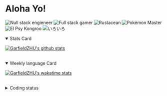 # Aloha Yo!

![Null stack engieneer](https://img.shields.io/badge/-Null_stack_engineer-a890f0)
![Full stack gamer](https://img.shields.io/badge/-Full_stack_gamer-78c850)
![Rustacean](https://img.shields.io/badge/-Rustacean-f74c00)
![Pokémon Master](https://img.shields.io/badge/-Pokémon_Master-f8d030)
![El Psy Kongroo](https://img.shields.io/badge/-El_Psy_Kongroo-6890f0)
![いろいろ](https://img.shields.io/badge/-いろいろ-f85888)


<details open>
<summary>Stats Card</summary>
 
[![GarfieldZHU's github stats](https://github-readme-stats.vercel.app/api?username=GarfieldZHU&show_icons=true&theme=tokyonight)](https://github.com/anuraghazra/github-readme-stats)
 
</details>

<br/>

<details open>
<summary>Weekly language Card</summary>
 
[![GarfieldZHU's wakatime stats](https://github-readme-stats.vercel.app/api/wakatime?username=AlohaYo&theme=nightowl&layout=compact)](https://github.com/GarfieldZHU/GarfieldZHU)


<br/>

</details>

<details>

<summary>Coding status</summary>

<br/>

<!--START_SECTION:waka-->
**🐱 My Github Data** 

> 🏆 298 Contributions in the Year 2021
 > 
> 📦 477.5 kB Used in Github's Storage 
 > 
> 🚫 Not Opted to Hire
 > 
> 📜 57 Public Repositories 
 > 
> 🔑 33 Private Repositories  
 > 
**I'm a Night 🦉** 

```text
🌞 Morning    75 commits     ███░░░░░░░░░░░░░░░░░░░░░░   15.12% 
🌆 Daytime    142 commits    ███████░░░░░░░░░░░░░░░░░░   28.63% 
🌃 Evening    186 commits    █████████░░░░░░░░░░░░░░░░   37.5% 
🌙 Night      93 commits     ████░░░░░░░░░░░░░░░░░░░░░   18.75%

```


📊 **This Week I Spent My Time On** 

```text
💬 Programming Languages: 
TypeScript               15 hrs              █████████████████░░░░░░░░   67.6% 
Java                     3 hrs 8 mins        ███░░░░░░░░░░░░░░░░░░░░░░   14.18% 
JSON                     2 hrs 27 mins       ██░░░░░░░░░░░░░░░░░░░░░░░   11.04% 
JavaScript               42 mins             ░░░░░░░░░░░░░░░░░░░░░░░░░   3.22% 
SCSS                     16 mins             ░░░░░░░░░░░░░░░░░░░░░░░░░   1.24%

🔥 Editors: 
VS Code                  18 hrs 46 mins      █████████████████████░░░░   84.62% 
IntelliJ                 3 hrs 24 mins       ███░░░░░░░░░░░░░░░░░░░░░░   15.38%

💻 Operating System: 
Mac                      12 hrs 47 mins      ██████████████░░░░░░░░░░░   57.62% 
Windows                  9 hrs 24 mins       ██████████░░░░░░░░░░░░░░░   42.38%

```


<!--END_SECTION:waka-->

</details>
